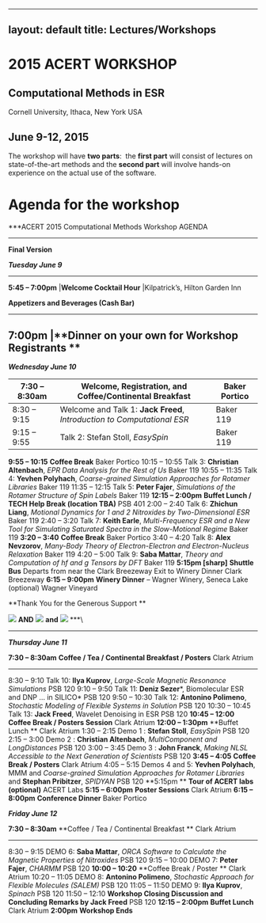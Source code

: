  ---
layout: default
title: Lectures/Workshops
---
# 2015 ACERT WORKSHOP

Computational Methods in ESR
----------------------------

Cornell University, Ithaca, New York USA

June 9-12, 2015
----------------------------

The workshop will have **two parts**: 
 the **first
part** will consist of lectures on state-of-the-art methods and the
**second part** will involve hands-on experience on the actual use of
the software. 
 

# Agenda for the workshop

***ACERT 2015 Computational Methods Workshop AGENDA
***

****Final Version****

***Tuesday June 9***

  --------------------------------------------------------------------------------------------------------
  **5:45 – 7:00pm**   |**Welcome Cocktail Hour**                          |Kilpatrick’s, Hilton Garden Inn
 
  **Appetizers and Beverages (Cash Bar)**            
  ------------------- -------------------------------------------------- ---------------------------------
  **7:00pm**          |**Dinner on your own for Workshop Registrants **   
  --------------------------------------------------------------------------------------------------------

***Wednesday June 10***

  **7:30 – 8:30am**    |**Welcome, Registration, and Coffee/Continental Breakfast**                                                                  |Baker Portico
  -------------------- |---------------------------------------------------------------------------------------------------------------------------- |-----------------
  8:30 – 9:15          |Welcome and Talk 1: **Jack Freed**, *Introduction to Computational ESR*                                                      |Baker 119
  9:15 – 9:55          |Talk 2: Stefan Stoll, *EasySpin*                                                                                             |Baker 119
  **9:55 – 10:15**     **Coffee Break**                                                                                                             Baker Portico
  10:15 – 10:55        Talk 3: **Christian Altenbach**, *EPR Data Analysis for the Rest of Us*                                                      Baker 119
  10:55 – 11:35        Talk 4: **Yevhen Polyhach**, *Coarse-grained Simulation Approaches for Rotamer Libraries*                                    Baker 119
  11:35 – 12:15        Talk 5: **Peter Fajer**, *Simulations of the Rotamer Structure of Spin Labels*                                               Baker 119
  **12:15 – 2:00pm**   **Buffet Lunch / TECH Help Break (location TBA)**                                                                            PSB 401
  2:00 – 2:40          Talk 6: **Zhichun Liang**, *Motional Dynamics for 1 and 2 Nitroxides by Two-Dimensional ESR*                                 Baker 119
  2:40 – 3:20          Talk 7: **Keith Earle**, *Multi-Frequency ESR and a New Tool for Simulating Saturated Spectra in the Slow-Motional Regime*   Baker 119
  **3:20 – 3:40**      **Coffee Break**                                                                                                             Baker Portico
  3:40 – 4:20          Talk 8: **Alex Nevzorov**, *Many-Body Theory of Electron-Electron and Electron-Nucleus Relaxation*                           Baker 119
  4:20 – 5:00          Talk 9: **Saba Mattar**, *Theory and Computation of hf and g Tensors by DFT*                                                 Baker 119
  **5:15pm [sharp]**   **Shuttle Bus** Departs from near the Clark Breezeway Exit to Winery Dinner                                                  Clark Breezeway
  **6:15 – 9:00pm**    **Winery Dinner** – Wagner Winery, Seneca Lake (optional)                                                                    Wagner Vineyard

**Thank You for the Generous Support **

![](media/image2.jpeg) **AND** ![](media/image3.jpeg) **and**
![](media/image4.jpeg) ***\
***

***Thursday June 11***

  **7:30 – 8:30am**    **Coffee / Tea / Continental Breakfast / Posters**                                                                                              Clark Atrium
  -------------------- ----------------------------------------------------------------------------------------------------------------------------------------------- ---------------
  8:30 – 9:10          Talk 10: **Ilya Kuprov**, *Large-Scale Magnetic Resonance Simulations*                                                                          PSB 120
  9:10 – 9:50          Talk 11: **Deniz Sezer***, Biomolecular ESR and DNP … in SILICO*                                                                                PSB 120
  9:50 – 10:30         Talk 12: **Antonino Polimeno**, *Stochastic Modeling of Flexible Systems in Solution*                                                           PSB 120
  10:30 – 10:45        Talk 13: **Jack Freed**, Wavelet Denoising in ESR                                                                                               PSB 120
  **10:45 – 12:00**    **Coffee Break / Posters Session**                                                                                                              Clark Atrium
  **12:00 – 1:30pm**   **Buffet Lunch **                                                                                                                               Clark Atrium
  1:30 – 2:15          Demo 1 : **Stefan Stoll**, *EasySpin*                                                                                                           PSB 120
  2:15 – 3:00          Demo 2 : **Christian Altenbach**, *MultiComponent and LongDistances*                                                                            PSB 120
  3:00 – 3:45          Demo 3 : **John Franck**, *Making NLSL Accessible to the Next Generation of Scientists*                                                         PSB 120
  **3:45 – 4:05**      **Coffee Break / Posters**                                                                                                                      Clark Atrium
  4:05 – 5:15          Demos 4 and 5: **Yevhen Polyhach**, MMM and *Coarse-grained Simulation Approaches for Rotamer Libraries* and **Stephan Pribitzer**, *SPIDYAN*   PSB 120
  **5:15pm **          **Tour of ACERT labs (optional)**                                                                                                               ACERT Labs
  **5:15 – 6:00pm**    **Poster Sessions**                                                                                                                             Clark Atrium
  **6:15 – 8:00pm**    **Conference Dinner**                                                                                                                           Baker Portico

***Friday June 12***

  **7:30 – 8:30am**    **Coffee / Tea / Continental Breakfast **                                                     Clark Atrium
  -------------------- --------------------------------------------------------------------------------------------- --------------
  8:30 – 9:15          DEMO 6: **Saba Mattar**, *ORCA Software to Calculate the Magnetic Properties of Nitroxides*   PSB 120
  9:15 – 10:00         DEMO 7: **Peter Fajer**, *CHARMM*                                                             PSB 120
  **10:00 – 10:20**    **Coffee Break / Poster **                                                                    Clark Atrium
  10:20 – 11:05        DEMO 8: **Antonino Polimeno**, *Stochastic Approach for Flexible Molecules (SALEM)*           PSB 120
  11:05 – 11:50        DEMO 9: **Ilya Kuprov**, *Spinach*                                                            PSB 120
  11:50 – 12:10        **Workshop Closing Discussion and Concluding Remarks by Jack Freed**                          PSB 120
  **12:15 – 2:00pm**   **Buffet Lunch**                                                                              Clark Atrium
  **2:00pm**           **Workshop Ends**
